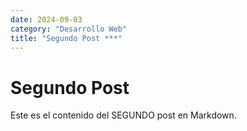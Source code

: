 ```yaml
---
date: 2024-09-03
category: "Desarrollo Web"
title: "Segundo Post ***"
---
```



# Segundo Post
Este es el contenido del SEGUNDO post en Markdown.
